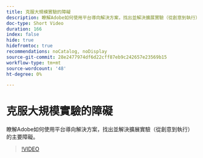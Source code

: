```yaml
---
title: 克服大規模實驗的障礙
description: 瞭解Adobe如何使用平台導向解決方案，找出並解決擴展實驗（從創意到執行）的主要障礙。
doc-type: Short Video
duration: 166
index: false
hide: true
hidefromtoc: true
recommendations: noCatalog, noDisplay
source-git-commit: 28e2477974df6d22cff87eb9c242657e23569b15
workflow-type: tm+mt
source-wordcount: '48'
ht-degree: 0%

---
```



# 克服大規模實驗的障礙

瞭解Adobe如何使用平台導向解決方案，找出並解決擴展實驗（從創意到執行）的主要障礙。

<!-- 62_S531_3442531_165_overcoming-barriers-to-experimentation-at-scale -->
>[!VIDEO](https://video.tv.adobe.com/v/3458237/?learn=on&enablevpops=true)
